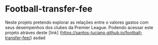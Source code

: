 # Football-transfer-fee
 
Neste projeto pretendo explorar as relações entre o valores gastos com seus desempenhos dos clubes da Premier League.
Podendo acessar este projeto atráves deste [link] (https://santos-luciano.github.io/football-transfer-fee/) asdad

